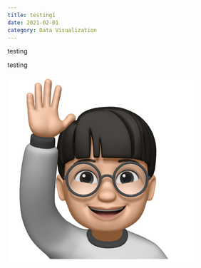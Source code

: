 ```yaml
---
title: testing1
date: 2021-02-01
category: Data Visualization
---
```


testing 

testing

<img src="./steven-hi.png">
